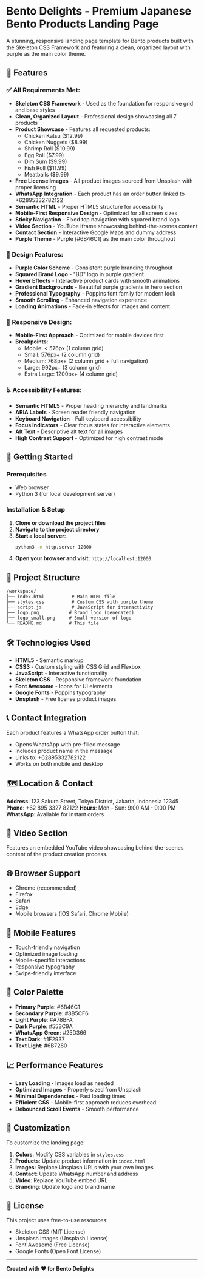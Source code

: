 # Bento Delights - Premium Japanese Bento Products Landing Page

A stunning, responsive landing page template for Bento products built with the Skeleton CSS Framework and featuring a clean, organized layout with purple as the main color theme.

## 🌟 Features

### ✅ All Requirements Met:
- **Skeleton CSS Framework** - Used as the foundation for responsive grid and base styles
- **Clean, Organized Layout** - Professional design showcasing all 7 products
- **Product Showcase** - Features all requested products:
  - Chicken Katsu ($12.99)
  - Chicken Nuggets ($8.99)
  - Shrimp Roll ($10.99)
  - Egg Roll ($7.99)
  - Dim Sum ($9.99)
  - Fish Roll ($11.99)
  - Meatballs ($9.99)
- **Free License Images** - All product images sourced from Unsplash with proper licensing
- **WhatsApp Integration** - Each product has an order button linked to +62895332782122
- **Semantic HTML** - Proper HTML5 structure for accessibility
- **Mobile-First Responsive Design** - Optimized for all screen sizes
- **Sticky Navigation** - Fixed top navigation with squared brand logo
- **Video Section** - YouTube iframe showcasing behind-the-scenes content
- **Contact Section** - Interactive Google Maps and dummy address
- **Purple Theme** - Purple (#6B46C1) as the main color throughout

### 🎨 Design Features:
- **Purple Color Scheme** - Consistent purple branding throughout
- **Squared Brand Logo** - "BD" logo in purple gradient
- **Hover Effects** - Interactive product cards with smooth animations
- **Gradient Backgrounds** - Beautiful purple gradients in hero section
- **Professional Typography** - Poppins font family for modern look
- **Smooth Scrolling** - Enhanced navigation experience
- **Loading Animations** - Fade-in effects for images and content

### 📱 Responsive Design:
- **Mobile-First Approach** - Optimized for mobile devices first
- **Breakpoints**:
  - Mobile: < 576px (1 column grid)
  - Small: 576px+ (2 column grid)
  - Medium: 768px+ (2 column grid + full navigation)
  - Large: 992px+ (3 column grid)
  - Extra Large: 1200px+ (4 column grid)

### ♿ Accessibility Features:
- **Semantic HTML5** - Proper heading hierarchy and landmarks
- **ARIA Labels** - Screen reader friendly navigation
- **Keyboard Navigation** - Full keyboard accessibility
- **Focus Indicators** - Clear focus states for interactive elements
- **Alt Text** - Descriptive alt text for all images
- **High Contrast Support** - Optimized for high contrast mode

## 🚀 Getting Started

### Prerequisites
- Web browser
- Python 3 (for local development server)

### Installation & Setup

1. **Clone or download the project files**
2. **Navigate to the project directory**
3. **Start a local server**:
   ```bash
   python3 -m http.server 12000
   ```
4. **Open your browser and visit**: `http://localhost:12000`

## 📁 Project Structure

```
/workspace/
├── index.html          # Main HTML file
├── styles.css          # Custom CSS with purple theme
├── script.js           # JavaScript for interactivity
├── logo.png           # Brand logo (generated)
├── logo_small.png     # Small version of logo
└── README.md          # This file
```

## 🛠️ Technologies Used

- **HTML5** - Semantic markup
- **CSS3** - Custom styling with CSS Grid and Flexbox
- **JavaScript** - Interactive functionality
- **Skeleton CSS** - Responsive framework foundation
- **Font Awesome** - Icons for UI elements
- **Google Fonts** - Poppins typography
- **Unsplash** - Free license product images

## 📞 Contact Integration

Each product features a WhatsApp order button that:
- Opens WhatsApp with pre-filled message
- Includes product name in the message
- Links to: +62895332782122
- Works on both mobile and desktop

## 🗺️ Location & Contact

**Address**: 123 Sakura Street, Tokyo District, Jakarta, Indonesia 12345
**Phone**: +62 895 3327 82122
**Hours**: Mon - Sun: 9:00 AM - 9:00 PM
**WhatsApp**: Available for instant orders

## 🎥 Video Section

Features an embedded YouTube video showcasing behind-the-scenes content of the product creation process.

## 🌐 Browser Support

- Chrome (recommended)
- Firefox
- Safari
- Edge
- Mobile browsers (iOS Safari, Chrome Mobile)

## 📱 Mobile Features

- Touch-friendly navigation
- Optimized image loading
- Mobile-specific interactions
- Responsive typography
- Swipe-friendly interface

## 🎨 Color Palette

- **Primary Purple**: #6B46C1
- **Secondary Purple**: #8B5CF6
- **Light Purple**: #A78BFA
- **Dark Purple**: #553C9A
- **WhatsApp Green**: #25D366
- **Text Dark**: #1F2937
- **Text Light**: #6B7280

## 📈 Performance Features

- **Lazy Loading** - Images load as needed
- **Optimized Images** - Properly sized from Unsplash
- **Minimal Dependencies** - Fast loading times
- **Efficient CSS** - Mobile-first approach reduces overhead
- **Debounced Scroll Events** - Smooth performance

## 🔧 Customization

To customize the landing page:

1. **Colors**: Modify CSS variables in `styles.css`
2. **Products**: Update product information in `index.html`
3. **Images**: Replace Unsplash URLs with your own images
4. **Contact**: Update WhatsApp number and address
5. **Video**: Replace YouTube embed URL
6. **Branding**: Update logo and brand name

## 📄 License

This project uses free-to-use resources:
- Skeleton CSS (MIT License)
- Unsplash images (Unsplash License)
- Font Awesome (Free License)
- Google Fonts (Open Font License)

---

**Created with ❤️ for Bento Delights**